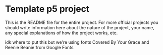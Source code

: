 # Template p5 project

This is the README file for the entire project. For more official projects you should write information here about the nature of the project, your name, any special explanations of how the project works, etc.

idk where to put this but we're using fonts Covered By Your Grace and Reenie Beanie from Google Fonts